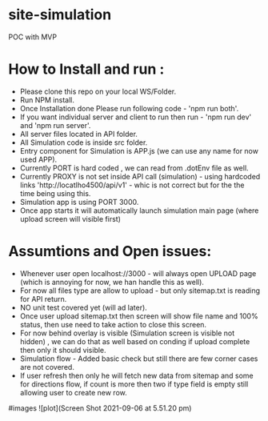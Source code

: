# site-simulation

POC with MVP

# How to Install and run :

- Please clone this repo on your local WS/Folder.
- Run NPM install.
- Once Installation done Please run following code - 'npm run both'.
- If you want individual server and client to run then run - 'npm run dev' and 'npm run server'.
- All server files located in API folder.
- All Simulation code is inside src folder.
- Entry component for Simulation is APP.js (we can use any name for now used APP).
- Currently PORT is hard coded , we can read from .dotEnv file as well.
- Currently PROXY is not set inside API call (simulation) - using hardcoded links 'http://locatlho4500/api/v1' - whic is not correct but for the the time being using this.
- Simulation app is using PORT 3000.
- Once app starts it will automatically launch simulation main page (where upload screen will visible first)

# Assumtions and Open issues:

- Whenever user open localhost://3000 - will always open UPLOAD page (which is annoying for now, we han handle this as well).
- For now all files type are allow to upload - but only sitemap.txt is reading for API return.
- NO unit test covered yet (will ad later).
- Once user upload sitemap.txt then screen will show file name and 100% status, then use need to take action to close this screen.
- For now behind overlay is visible (Simulation screen is visible not hidden) , we can do that as well based on conding if upload complete then only it should visible.
- Simulation flow - Added basic check but still there are few corner cases are not covered.
- If user refresh then only he will fetch new data from sitemap and some for directions flow, if count is more then two if type field is empty still allowing user to create new row.

#images
![plot](Screen Shot 2021-09-06 at 5.51.20 pm)
